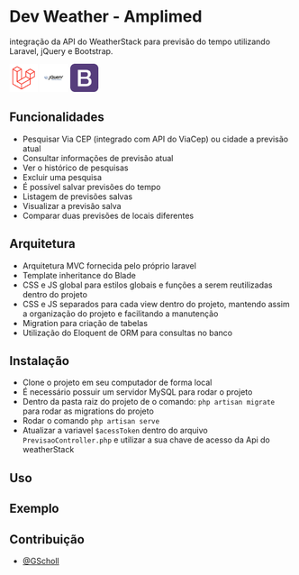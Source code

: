 
# Dev Weather - Amplimed
integração da API do WeatherStack para previsão do tempo utilizando Laravel, jQuery e Bootstrap.
<p align="start">
    <img src="https://github.com/github/explore/raw/main/topics/laravel/laravel.png" alt="Laravel" height="50" />
    <img src="https://github.com/github/explore/raw/main/topics/jquery/jquery.png" alt="jQuery" height="50" />
    <img src="https://github.com/github/explore/raw/main/topics/bootstrap/bootstrap.png" alt="Bootstrap" height="50" />
</p>

## Funcionalidades

- Pesquisar Via CEP (integrado com API do ViaCep) ou cidade a previsão atual
- Consultar informações de previsão atual
- Ver o histórico de pesquisas
- Excluir uma pesquisa
- É possível salvar previsões do tempo
- Listagem de previsões salvas
- Visualizar a previsão salva
- Comparar duas previsões de locais diferentes
## Arquitetura
 - Arquitetura MVC fornecida pelo próprio laravel
 - Template inheritance do Blade
 - CSS e JS global para estilos globais e funções a serem reutilizadas dentro do projeto
 - CSS e JS separados para cada view dentro do projeto, mantendo assim a organização do projeto e facilitando a manutenção
 - Migration para criação de tabelas
 - Utilização do Eloquent de ORM para consultas no banco

## Instalação

- Clone o projeto em seu computador de forma local
- É necessário possuir um servidor MySQL para rodar o projeto
- Dentro da pasta raiz do projeto de o comando: ```php artisan migrate ``` para rodar as migrations do projeto
- Rodar o comando ```php artisan serve```
- Atualizar a variavel ``` $acessToken ``` dentro do arquivo ```PrevisaoController.php```  e utilizar a sua chave de acesso da Api do weatherStack

## Uso


## Exemplo



## Contribuição

- [@GScholl](https://www.github.com/GScholl)


